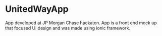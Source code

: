 # UnitedWayApp
App developed at JP Morgan Chase hackaton. App is a front end mock up that focused UI design and was made using ionic framework. 




